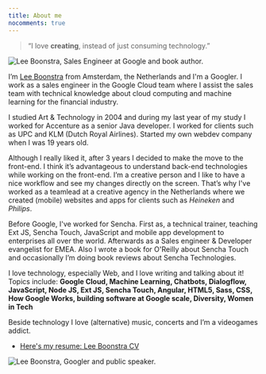 ```yaml
---
title: About me
nocomments: true
---
```



> “I love <strong>creating</strong>, instead of just consuming technology.”

<img src="/images/profile.jpg" class="border img-fluid float-right" alt="Lee Boonstra, Sales Engineer at Google and book author." />


I’m [Lee Boonstra](https://plus.google.com/117712452932146916020) from Amsterdam, the Netherlands and I'm a Googler. I work as a sales engineer in the Google Cloud team where I assist the sales team with technical knowledge about cloud computing and machine learning for the financial industry.

I studied Art & Technology in 2004 and during my last year of my study I worked for Accenture as a senior Java developer. I worked for clients such as UPC and KLM (Dutch Royal Airlines). Started my own webdev company when I was 19 years old.

Although I really liked it, after 3 years I decided to make the move to the front-end. I think it’s advantageous to understand back-end technologies while working on the front-end. I’m a creative person and I like to have a nice workflow and see my changes directly on the screen. That’s why I've worked as a teamlead at a creative agency in the Netherlands where we created (mobile) websites and apps for clients such as *Heineken* and *Philips*.

Before Google, I've worked for Sencha. First as, a technical trainer, teaching Ext JS, Sencha Touch, JavaScript and mobile app development to enterprises all over the world.
Afterwards as a Sales engineer & Developer evangelist for EMEA. Also I wrote a book for O'Reilly about Sencha Touch and occasionally I’m doing book reviews about Sencha Technologies.

I love technology, especially Web, and I love writing and talking about it!
Topics include: **Google Cloud, Machine Learning, Chatbots, Dialogflow, JavaScript, Node JS, Ext JS, Sencha Touch, Angular, HTML5, Sass, CSS, How Google Works, building software at Google scale, Diversity, Women in Tech**

Beside technology I love (alternative) music, concerts and I’m a videogames addict.

* [Here's my resume: Lee Boonstra CV](/images/lee.boonstra-resume.pdf)

<img src="/images/aboutme1.jpg" class="img-fluid border" alt="Lee Boonstra, Googler and public speaker.">

